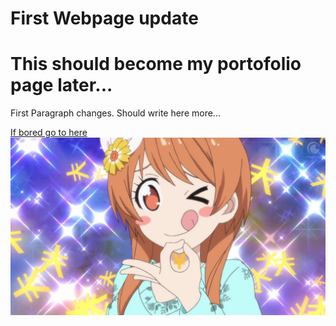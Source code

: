 <!DOCTYPE html>
<html>
  <body><h1> First Webpage update </h1>
    <h1> This should become my portofolio page later... </h1>
    <p> First Paragraph changes. Should write here more... 
    </p>
    <a href="https://www.youtube.com/" target=" _blank"> If bored go to here </a>
    <img src="Images/MarikaMoney.jpg" alt="Wups Marika not found"> 
   </body>
</html>
